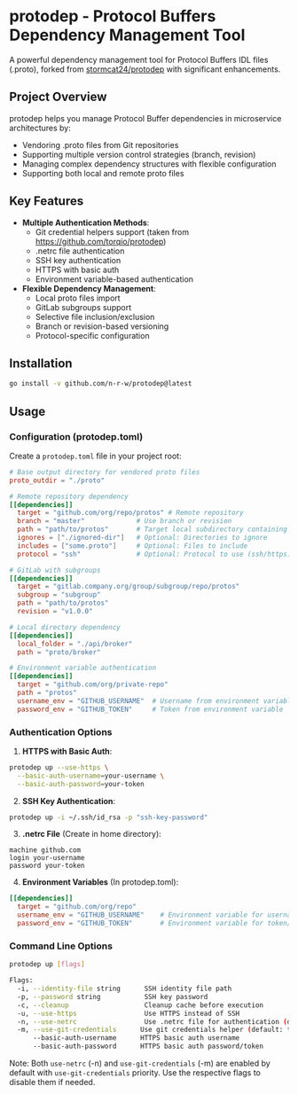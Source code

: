 # protodep - Protocol Buffers Dependency Management Tool

A powerful dependency management tool for Protocol Buffers IDL files (.proto), forked from [stormcat24/protodep](https://github.com/stormcat24/protodep) with significant enhancements.

## Project Overview

protodep helps you manage Protocol Buffer dependencies in microservice architectures by:

- Vendoring .proto files from Git repositories
- Supporting multiple version control strategies (branch, revision)
- Managing complex dependency structures with flexible configuration
- Supporting both local and remote proto files

## Key Features

- **Multiple Authentication Methods**:
  - Git credential helpers support (taken from <https://github.com/torqio/protodep>)
  - .netrc file authentication
  - SSH key authentication  
  - HTTPS with basic auth
  - Environment variable-based authentication
- **Flexible Dependency Management**:
  - Local proto files import
  - GitLab subgroups support
  - Selective file inclusion/exclusion
  - Branch or revision-based versioning
  - Protocol-specific configuration

## Installation

```bash
go install -v github.com/n-r-w/protodep@latest
```

## Usage

### Configuration (protodep.toml)

Create a `protodep.toml` file in your project root:

```toml
# Base output directory for vendored proto files
proto_outdir = "./proto"

# Remote repository dependency
[[dependencies]]
  target = "github.com/org/repo/protos" # Remote repository
  branch = "master"             # Use branch or revision
  path = "path/to/protos"       # Target local subdirectory containing proto files
  ignores = ["./ignored-dir"]   # Optional: Directories to ignore
  includes = ["some.proto"]     # Optional: Files to include
  protocol = "ssh"              # Optional: Protocol to use (ssh/https)

# GitLab with subgroups
[[dependencies]]
  target = "gitlab.company.org/group/subgroup/repo/protos"
  subgroup = "subgroup"
  path = "path/to/protos"
  revision = "v1.0.0"

# Local directory dependency
[[dependencies]]
  local_folder = "./api/broker"
  path = "proto/broker"

# Environment variable authentication
[[dependencies]]
  target = "github.com/org/private-repo"
  path = "protos"
  username_env = "GITHUB_USERNAME"  # Username from environment variable
  password_env = "GITHUB_TOKEN"     # Token from environment variable  
```

### Authentication Options

1. **HTTPS with Basic Auth**:

```bash
protodep up --use-https \
  --basic-auth-username=your-username \
  --basic-auth-password=your-token
```

2. **SSH Key Authentication**:

```bash
protodep up -i ~/.ssh/id_rsa -p "ssh-key-password"
```

3. **.netrc File** (Create in home directory):

```plaintext
machine github.com
login your-username
password your-token
```

4. **Environment Variables** (In protodep.toml):

```toml
[[dependencies]]
  target = "github.com/org/repo"
  username_env = "GITHUB_USERNAME"    # Environment variable for username
  password_env = "GITHUB_TOKEN"       # Environment variable for token/password  
```

### Command Line Options

```bash
protodep up [flags]

Flags:
  -i, --identity-file string      SSH identity file path
  -p, --password string           SSH key password
  -c, --cleanup                   Cleanup cache before execution
  -u, --use-https                 Use HTTPS instead of SSH
  -n, --use-netrc                 Use .netrc file for authentication (default: true)
  -m, --use-git-credentials      Use git credentials helper (default: true)
      --basic-auth-username      HTTPS basic auth username
      --basic-auth-password      HTTPS basic auth password/token
```

Note: Both `use-netrc` (-n) and `use-git-credentials` (-m) are enabled by default with `use-git-credentials` priority. Use the respective flags to disable them if needed.
